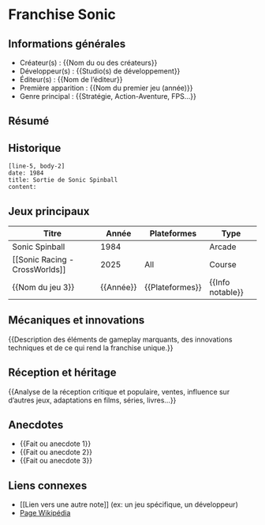 
# Franchise Sonic

## Informations générales
- Créateur(s) : {{Nom du ou des créateurs}}
- Développeur(s) : {{Studio(s) de développement}}
- Éditeur(s) : {{Nom de l’éditeur}}
- Première apparition : {{Nom du premier jeu (année)}}
- Genre principal : {{Stratégie, Action-Aventure, FPS...}}

## Résumé 

## Historique

```timeline-labeled
[line-5, body-2]
date: 1984  
title: Sortie de Sonic Spinball
content: 
```
## Jeux principaux
| Titre                          | Année     | Plateformes     | Type             |
| ------------------------------ | --------- | --------------- | ---------------- |
| Sonic Spinball                 | 1984      |                 | Arcade           |
| [[Sonic Racing - CrossWorlds]] | 2025      | All             | Course           |
| {{Nom du jeu 3}}               | {{Année}} | {{Plateformes}} | {{Info notable}} |

## Mécaniques et innovations
{{Description des éléments de gameplay marquants, des innovations techniques et de ce qui rend la franchise unique.}}

## Réception et héritage
{{Analyse de la réception critique et populaire, ventes, influence sur d’autres jeux, adaptations en films, séries, livres...}}

## Anecdotes
- {{Fait ou anecdote 1}}
- {{Fait ou anecdote 2}}
- {{Fait ou anecdote 3}}

## Liens connexes
- [[Lien vers une autre note]] (ex: un jeu spécifique, un développeur)
- [Page Wikipédia](https://wikipedia.org)
